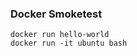 <!-- .slide: data-menu-title="Docker Smoketest" -->

### Docker Smoketest

```
docker run hello-world
docker run -it ubuntu bash
```